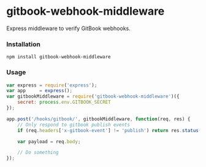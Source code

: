 # gitbook-webhook-middleware

Express middleware to verify GitBook webhooks.

### Installation

```
npm install gitbook-webhook-middleware
```

### Usage

```js
var express = require('express');
var app     = express();
var gitbookMiddleware = require('gitbook-webhook-middleware')({
    secret: process.env.GITBOOK_SECRET
});

app.post('/hooks/gitbook/', gitbookMiddleware, function(req, res) {
    // Only respond to gitbook publish events
    if (req.headers['x-gitbook-event'] != 'publish') return res.status(200).end();

    var payload = req.body;

    // Do something
});
```
